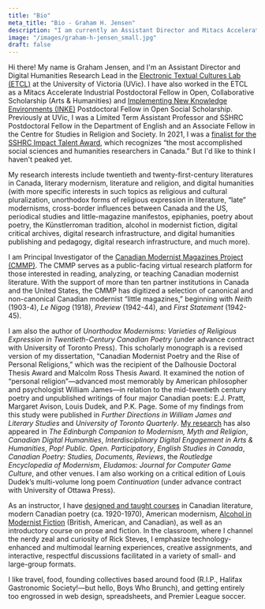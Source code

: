 ```yaml
---
title: "Bio"
meta_title: "Bio - Graham H. Jensen"
description: "I am currently an Assistant Director and Mitacs Accelerate Postdoctoral Fellow in Open, Collaborative Scholarship (Arts & Humanities) in the Electronic Textual Cultures Lab at the University of Victoria. My research interests include twentieth and twenty-first-century literatures in Canada, literary modernism, literature and religion, and digital humanities. For more about me, please see my bio or read about my teaching, research, and DH projects."
image: "/images/graham-h-jensen_small.jpg"
draft: false
---
```


Hi there! My name is Graham Jensen, and I'm an Assistant Director and Digital Humanities Research Lead in the [Electronic Textual Cultures Lab (ETCL)](https://etcl.uvic.ca/) at the University of Victoria (UVic). I have also worked in the ETCL as a Mitacs Accelerate Industrial Postdoctoral Fellow in Open, Collaborative Scholarship (Arts & Humanities) and [Implementing New Knowledge Environments (INKE)](https://inke.ca/) Postdoctoral Fellow in Open Social Scholarship. Previously at UVic, I was a Limited Term Assistant Professor and SSHRC Postdoctoral Fellow in the Department of English and an Associate Fellow in the Centre for Studies in Religion and Society. In 2021, I was a [finalist for the SSHRC Impact Talent Award](https://www.canada.ca/en/innovation-science-economic-development/news/2021/11/canadas-top-social-sciences-and-humanities-researchers-honoured-for-extraordinary-achievements.html), which recognizes “the most accomplished social sciences and humanities researchers in Canada.” But I'd like to think I haven't peaked yet.

My research interests include twentieth and twenty-first-century literatures in Canada, literary modernism, literature and religion, and digital humanities (with more specific interests in such topics as religious and cultural pluralization, unorthodox forms of religious expression in literature, “late” modernisms, cross-border influences between Canada and the US, periodical studies and little-magazine manifestos, epiphanies, poetry about poetry, the Künstlerroman tradition, alcohol in modernist fiction, digital critical archives, digital research infrastructure, and digital humanities publishing and pedagogy, digital research infrastructure, and much more).

I am Principal Investigator of the [Canadian Modernist Magazines Project (CMMP)](https://modernistmags.ca/). The CMMP serves as a public-facing virtual research platform for those interested in reading, analyzing, or teaching Canadian modernist literature. With the support of more than ten partner institutions in Canada and the United States, the CMMP has digitized a selection of canonical and non-canonical Canadian modernist “little magazines,” beginning with _Neith_ (1903-4), _Le Nigog_ (1918), _Preview_ (1942-44), and _First Statement_ (1942-45).

I am also the author of _Unorthodox Modernisms: Varieties of Religious Expression in Twentieth-Century Canadian Poetry_ (under advance contract with University of Toronto Press). This scholarly monograph is a revised version of my dissertation, “Canadian Modernist Poetry and the Rise of Personal Religions,” which was the recipient of the Dalhousie Doctoral Thesis Award and Malcolm Ross Thesis Award. It examined the notion of “personal religion”—advanced most memorably by American philosopher and psychologist William James—in relation to the mid-twentieth century poetry and unpublished writings of four major Canadian poets: E.J. Pratt, Margaret Avison, Louis Dudek, and P.K. Page. Some of my findings from this study were published in _Further Directions in William James and Literary Studies_ and _University of Toronto Quarterly_. [My research](/research) has also appeared in _The Edinburgh Companion to Modernism, Myth and Religion_, _Canadian Digital Humanities_, _Interdisciplinary Digital Engagement in Arts & Humanities_, _Pop! Public. Open. Participatory_, _English Studies in Canada_, _Canadian Poetry: Studies, Documents, Reviews_, the _Routledge Encyclopedia of Modernism_, _Eludamos: Journal for Computer Game Culture_, and other venues. I am also working on a critical edition of Louis Dudek’s multi-volume long poem _Continuation_ (under advance contract with University of Ottawa Press).

As an instructor, I have [designed and taught courses](/teaching) in Canadian literature, modern Canadian poetry (ca. 1920-1970), American modernism, [Alcohol in Modernist Fiction](https://engl480.ghjensen.com/) (British, American, and Canadian), as well as an introductory course on prose and fiction. In the classroom, where I channel the nerdy zeal and curiosity of Rick Steves, I emphasize technology-enhanced and multimodal learning experiences, creative assignments, and interactive, respectful discussions facilitated in a variety of small- and large-group formats.

I like travel, food, founding collectives based around food (R.I.P., Halifax Gastronomic Society!—but hello, Boys Who Brunch), and getting entirely too engrossed in web design, spreadsheets, and Premier League soccer.